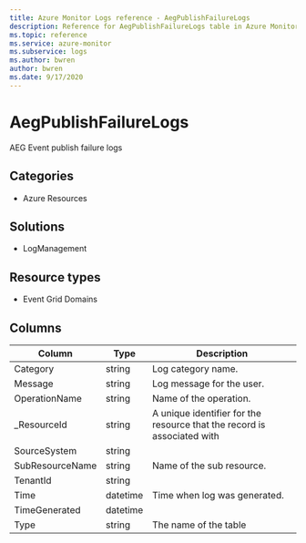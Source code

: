 ```yaml
---
title: Azure Monitor Logs reference - AegPublishFailureLogs
description: Reference for AegPublishFailureLogs table in Azure Monitor Logs.
ms.topic: reference
ms.service: azure-monitor
ms.subservice: logs
ms.author: bwren
author: bwren
ms.date: 9/17/2020
---
```


# AegPublishFailureLogs

 AEG Event publish failure logs

## Categories

- Azure Resources
## Solutions

- LogManagement
## Resource types

- Event Grid Domains




## Columns

|Column|Type|Description|
|---|---|---|
|Category|string|Log category name.|
|Message|string|Log message for the user.|
|OperationName|string|Name of the operation.|
|_ResourceId|string|A unique identifier for the resource that the record is associated with|
|SourceSystem|string||
|SubResourceName|string|Name of the sub resource.|
|TenantId|string||
|Time|datetime|Time when log was generated.|
|TimeGenerated|datetime||
|Type|string|The name of the table|
